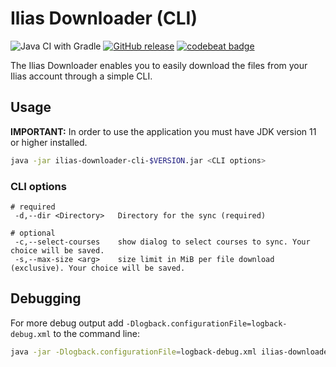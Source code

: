 # Ilias Downloader (CLI)
![Java CI with Gradle](https://github.com/thetric/ilias-downloader-cli/workflows/Java%20CI%20with%20Gradle/badge.svg)
[![GitHub release](https://img.shields.io/github/release/thetric/ilias-downloader-cli.svg?style=flat-square)](https://github.com/thetric/ilias-downloader-cli/releases)
[![codebeat badge](https://codebeat.co/badges/af88b559-243e-4223-a01b-e86f53701da1)](https://codebeat.co/projects/github-com-thetric-ilias-downloader-cli-master)

The Ilias Downloader enables you to easily download the files from your Ilias account through a simple CLI.

## Usage

**IMPORTANT:** In order to use the application you must have JDK version 11 or higher installed.

```sh
java -jar ilias-downloader-cli-$VERSION.jar <CLI options>
```

### CLI options
```
# required
 -d,--dir <Directory>   Directory for the sync (required)

# optional
 -c,--select-courses    show dialog to select courses to sync. Your choice will be saved.
 -s,--max-size <arg>    size limit in MiB per file download (exclusive). Your choice will be saved.
```

## Debugging

For more debug output add `-Dlogback.configurationFile=logback-debug.xml` to the command line:
```sh
java -jar -Dlogback.configurationFile=logback-debug.xml ilias-downloader-cli-VERSION.jar <CLI options>
```
